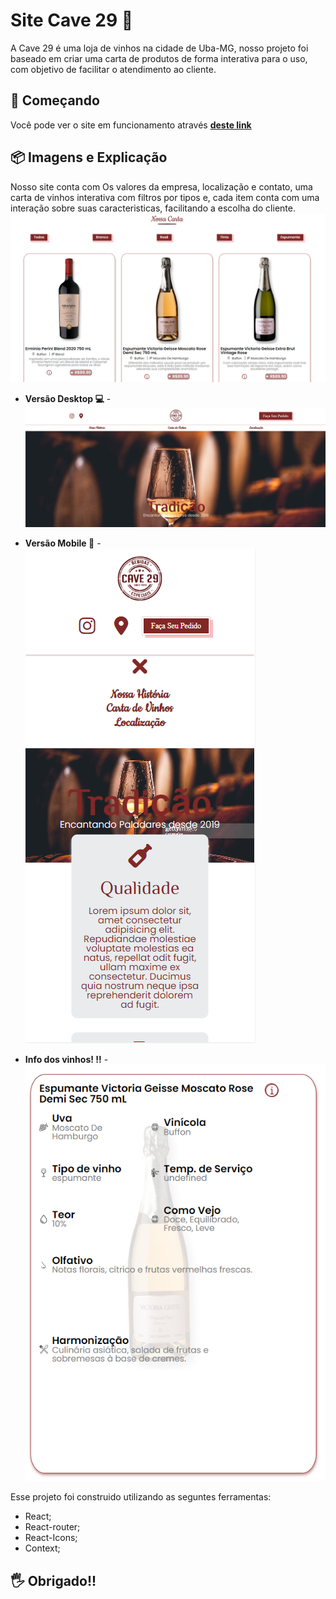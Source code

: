 # Site Cave 29 🍷

A Cave 29 é uma loja de vinhos na cidade de Uba-MG, nosso projeto foi baseado em criar uma carta de produtos de forma interativa para o uso, com objetivo de facilitar o atendimento ao cliente. 

## 🚀 Começando

Você pode ver o site em funcionamento através **[deste link](https://cave29.vercel.app/)**

## 📦 Imagens e Explicação

Nosso site conta com Os valores da empresa, localização e contato, uma carta de vinhos interativa com filtros por tipos e, cada item conta com uma interação sobre suas caracteristicas, facilitando a escolha do cliente. 
![alt text](https://github.com/GabrielMoreiraB/Site-Cave29/blob/main/img/readme/2pc.png)


* **Versão Desktop 💻** - 
![alt text](https://github.com/GabrielMoreiraB/Site-Cave29/blob/main/img/readme/1%20pc.png)


* **Versão Mobile 🤳** - 
![alt text](https://github.com/GabrielMoreiraB/Site-Cave29/blob/main/img/readme/mobile.png)

* **Info dos vinhos! ‼** - 
![alt text](https://github.com/GabrielMoreiraB/Site-Cave29/blob/main/img/readme/info%20prod.png)

Esse projeto foi construido utilizando as seguntes ferramentas:

* React;
* React-router;
* React-Icons;
* Context;

## 🖐 Obrigado!!

